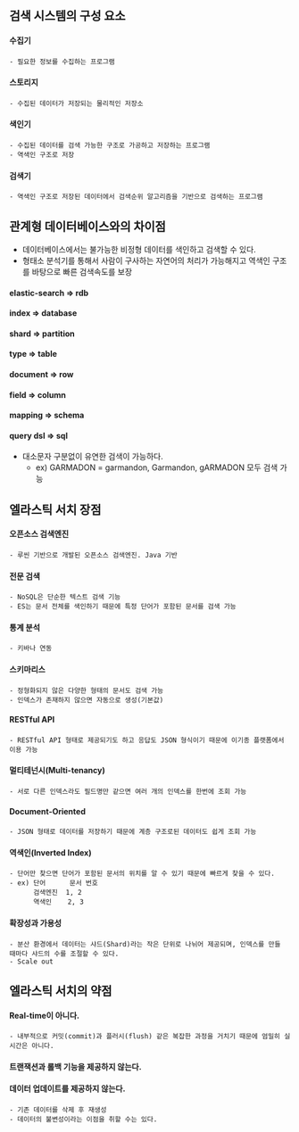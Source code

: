 ## 검색 시스템의 구성 요소

#### 수집기
    - 필요한 정보를 수집하는 프로그램
#### 스토리지
    - 수집된 데이터가 저장되는 물리적인 저장소
#### 색인기
    - 수집된 데이터를 검색 가능한 구조로 가공하고 저장하는 프로그램
    - 역색인 구조로 저장
#### 검색기
    - 역색인 구조로 저장된 데이터에서 검색순위 알고리즘을 기반으로 검색하는 프로그램

## 관계형 데이터베이스와의 차이점

- 데이터베이스에서는 불가능한 비정형 데이터를 색인하고 검색할 수 있다.
- 형태소 분석기를 통해서 사람이 구사하는 자연어의 처리가 가능해지고 역색인 구조를 바탕으로 빠른 검색속도를 보장

#### elastic-search => rdb
#### index => database
#### shard => partition
#### type => table
#### document => row
#### field => column
#### mapping => schema
#### query dsl => sql

- 대소문자 구분없이 유연한 검색이 가능하다.
    - ex) GARMADON = garmandon, Garmandon, gARMADON 모두 검색 가능

## 엘라스틱 서치 장점

#### 오픈소스 검색엔진
    - 루씬 기반으로 개발된 오픈소스 검색엔진. Java 기반

#### 전문 검색
    - NoSQL은 단순한 텍스트 검색 기능
    - ES는 문서 전체를 색인하기 때문에 특정 단어가 포함된 문서를 검색 가능

#### 통계 분석
    - 키바나 연동

#### 스키마리스
    - 정형화되지 않은 다양한 형태의 문서도 검색 가능
    - 인덱스가 존재하지 않으면 자동으로 생성(기본값)

#### RESTful API
    - RESTful API 형태로 제공되기도 하고 응답도 JSON 형식이기 때문에 이기종 플랫폼에서 이용 가능

#### 멀티테넌시(Multi-tenancy)
    - 서로 다른 인덱스라도 필드명만 같으면 여러 개의 인덱스를 한번에 조회 가능

#### Document-Oriented
    - JSON 형태로 데이터를 저장하기 때문에 계층 구조로된 데이터도 쉽게 조회 가능

#### 역색인(Inverted Index)
    - 단어만 찾으면 단어가 포함된 문서의 위치를 알 수 있기 때문에 빠르게 찾을 수 있다.
    - ex) 단어      문서 번호
          검색엔진  1, 2
          역색인    2, 3

#### 확장성과 가용성
    - 분산 환경에서 데이터는 샤드(Shard)라는 작은 단위로 나뉘어 제공되며, 인덱스를 만들 때마다 샤드의 수를 조절할 수 있다.
    - Scale out

## 엘라스틱 서치의 약점

#### Real-time이 아니다.
    - 내부적으로 커밋(commit)과 플러시(flush) 같은 복잡한 과정을 거치기 때문에 엄밀히 실시간은 아니다.

#### 트랜잭션과 롤백 기능을 제공하지 않는다.

#### 데이터 업데이트를 제공하지 않는다.
    - 기존 데이터를 삭제 후 재생성
    - 데이터의 불변성이라는 이점을 취할 수는 있다.